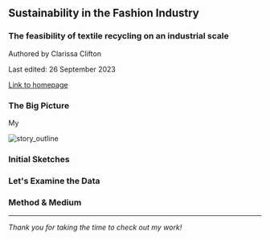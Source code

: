 ## Sustainability in the Fashion Industry
### The feasibility of textile recycling on an industrial scale
Authored by Clarissa Clifton

Last edited: 26 September 2023

[Link to homepage](https://cjclifto.github.io/tswd_portfolio/)

### The Big Picture
My 

![story_outline](https://github.com/cjclifto/tswd_portfolio/assets/140766598/9ff38c0c-31b4-4807-bf11-03d36b92d2c3)

### Initial Sketches

### Let's Examine the Data

### Method & Medium

---
_Thank you for taking the time to check out my work!_
